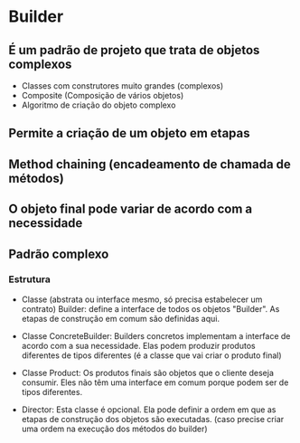 # Builder

## É um padrão de projeto que trata de objetos complexos
- Classes com construtores muito grandes (complexos)
- Composite (Composição de vários objetos)
- Algoritmo de criação do objeto complexo 

## Permite a criação de um objeto em etapas

## Method chaining (encadeamento de chamada de métodos)

## O objeto final pode variar de acordo com a necessidade

## Padrão complexo

### Estrutura

- Classe (abstrata ou interface mesmo, só precisa estabelecer um contrato) Builder: define a interface de todos os objetos "Builder". As etapas de construção em comum são definidas aqui.

- Classe ConcreteBuilder: Builders concretos implementam a interface de acordo com a sua necessidade. Elas podem produzir produtos diferentes de tipos diferentes (é a classe que vai criar o produto final)

- Classe Product: Os produtos finais são objetos que o cliente deseja consumir. Eles não têm uma interface em comum porque podem ser de tipos diferentes.

- Director: Esta classe é opcional. Ela pode definir a ordem em que as etapas de construção dos objetos são executadas. (caso precise criar uma ordem na execução dos métodos do builder)

